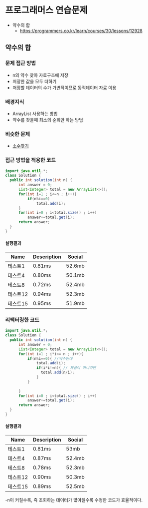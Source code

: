 # 프로그래머스 연습문제
- 약수의 합
    - https://programmers.co.kr/learn/courses/30/lessons/12928

## 약수의 합
### 문제 접근 방법
- n의 약수 찾아 자료구조에 저장
- 저장한 값을 모두 더하기
- 저장할 데이터의 수가 가변적이므로 동적데이터 자료 이용

### 배경지식
- ArrayList 사용하는 방법
- 약수를 찾을때 최소의 순회만 하는 방법

### 비슷한 문제
- [소수찾기](https://programmers.co.kr/learn/courses/30/lessons/12921)
### 접근 방법을 적용한 코드
```java
import java.util.*;
class Solution {
  public int solution(int n) {
      int answer = 0;
      List<Integer> total = new ArrayList<>();
      for(int i=1 ; i<=n ; i++){
          if(n%i==0)
              total.add(i);
      }
      for(int i=0 ; i<total.size() ; i++)
          answer+=total.get(i);
      return answer;
  }
}
```

#### 실행결과
| Name | Description | Social |
| --- | --- | --- |
| 테스트1 | 0.81ms | 52.6mb |
| 테스트4 | 0.80ms | 50.1mb |
| 테스트8 | 0.72ms | 52.4mb |
| 테스트12 | 0.94ms | 52.3mb |
| 테스트15 | 0.95ms | 51.9mb |


### 리팩터링한 코드
```java
import java.util.*;
class Solution {
  public int solution(int n) {
      int answer = 0;
      List<Integer> total = new ArrayList<>();
      for(int i=1 ; i*i<= n ; i++){
          if(n%i==0){ //약수인데
              total.add(i);
              if(i*i!=n){ // 제곱이 아니라면
                total.add(n/i);
              }
          }
              
      }
      for(int i=0 ; i<total.size() ; i++)
          answer+=total.get(i);
      return answer;
  }
}
```


#### 실행결과
| Name | Description | Social |
| --- | --- | --- |
| 테스트1 | 0.81ms | 53mb |
| 테스트4 | 0.87ms | 52.4mb |
| 테스트8 | 0.78ms | 52.3mb |
| 테스트12 | 0.90ms | 50.3mb |
| 테스트15 | 0.89ms | 52.5mb |

-n이 커질수록, 즉 조회하는 데이터가 많아질수록 수정한 코드가 효율적이다.


